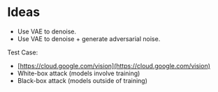# Ideas

* Use VAE to denoise.
* Use VAE to denoise + generate adversarial noise.

Test Case:
* [https://cloud.google.com/vision](https://cloud.google.com/vision)
* White-box attack (models involve training)
* Black-box attack (models outside of training)